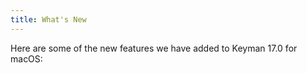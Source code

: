 ```yaml
---
title: What's New
---
```


Here are some of the new features we have added to Keyman 17.0 for macOS:


